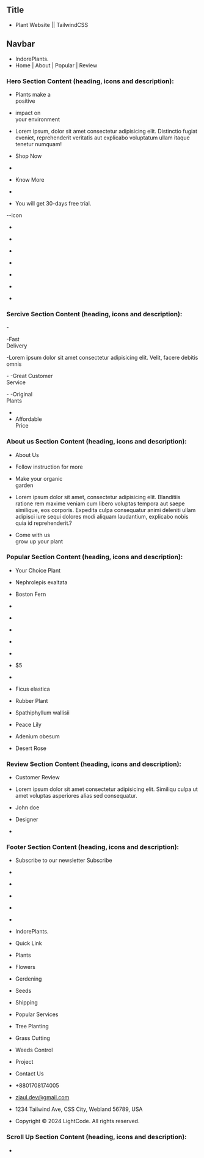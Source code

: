 ## Title  
- Plant Website || TailwindCSS 

## Navbar 
- IndorePlants.
- Home | About | Popular | Review

###  Hero Section Content (heading, icons and description):
- <span class="text-yellow-500">Plants</span> make a <br>
    positive 
- <span class="text-yellow-500">impact</span> on <br>
    your environment

- Lorem ipsum, dolor sit amet consectetur adipisicing elit. Distinctio fugiat eveniet, reprehenderit veritatis aut explicabo voluptatum ullam itaque tenetur numquam!

- <span>Shop Now</span>
- <i class="ri-leaf-line"></i>

- <span>Know More</span>
- <i class="ri-leaf-line"></i>

- You will get 30-days free trial.

--icon
- <i class="ri-facebook-fill"></i>
- <i class="ri-twitter-x-line"></i>
- <i class="ri-instagram-line"></i>
- <i class="ri-linkedin-fill"></i>

- <i class="ri-leaf-line"></i>
- <i class="ri-flower-line"></i>
- <i class="ri-plant-line"></i>

### Sercive Section Content (heading, icons and description):
-<i class="ri-truck-line"></i>

-Fast <br>Delivery

-Lorem ipsum dolor sit amet consectetur adipisicing elit. Velit, facere debitis omnis

-<i class="ri-customer-service-line"></i>
-Great Customer <br>Service

-<i class="ri-plant-line"></i>
-Original <br>Plants

- <i class="ri-money-dollar-circle-line"></i>
- Affordable <br>Price

### About us Section Content (heading, icons and description):
- About Us
- Follow instruction for more

- Make your <span class="text-yellow-500">organic</span>  <br> garden

- Lorem ipsum dolor sit amet, consectetur adipisicing elit. Blanditiis ratione rem maxime veniam cum libero voluptas tempora aut saepe similique, eos corporis. Expedita culpa consequatur animi deleniti ullam adipisci iure sequi dolores modi aliquam laudantium,
explicabo nobis quia id reprehenderit.?

- Come with us <br> <span class="text-yellow-500">grow up</span> your plant

### Popular Section Content (heading, icons and description):
- Your Choice Plant

- Nephrolepis exaltata 
- Boston Fern

- <i class="ri-star-fill"></i>
- <i class="ri-star-fill"></i>
- <i class="ri-star-half-fill"></i>
- <i class="ri-star-line"></i>
- <i class="ri-star-line"></i>

- $5
- <i class="ri-shopping-cart-fill"></i>

- Ficus elastica
- Rubber Plant

- Spathiphyllum wallisii
- Peace Lily

- Adenium obesum
- Desert Rose

### Review Section Content (heading, icons and description):

- Customer Review

- Lorem ipsum dolor sit amet consectetur adipisicing elit. Similiqu culpa ut amet voluptas asperiores alias sed consequatur.

- John doe
- Designer

- <i class="ri-double-quotes-r"></i>

### Footer Section Content (heading, icons and description):
- <span class="text-yellow-500">Subscribe</span> to our newsletter
Subscribe

- <i class="ri-facebook-fill"></i>
- <i class="ri-twitter-x-line"></i>
- <i class="ri-instagram-line"></i>
- <i class="ri-linkedin-fill"></i>

- <i class="ri-leaf-fill"></i>
- IndorePlants.

- Quick Link
- Plants
- Flowers
- Gerdening
- Seeds
- Shipping

- Popular Services
- Tree Planting
- Grass Cutting
- Weeds Control
- Project

- Contact Us
- +8801708174005
- ziaul.dev@gmail.com
- 1234 Tailwind Ave, CSS City, Webland 56789, USA

- Copyright &copy; 2024 LightCode. All rights reserved.

### Scroll Up Section Content (heading, icons and description):
- <i class="ri-arrow-up-line"></i>


